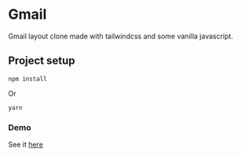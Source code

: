 # Gmail
Gmail layout clone made with tailwindcss and some vanilla javascript.

## Project setup
```
npm install
```
Or
```
yarn
```
### Demo
See it [here](https://thejawadali.github.io/gmail/)
